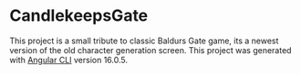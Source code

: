 # CandlekeepsGate

This project is a small tribute to classic Baldurs Gate game, its a newest version of the old character generation screen. This project was generated with [Angular CLI](https://github.com/angular/angular-cli) version 16.0.5.
